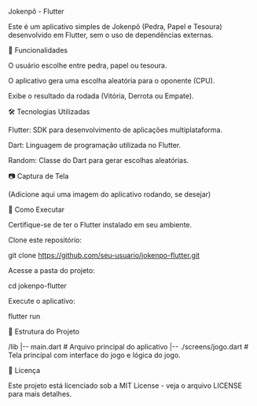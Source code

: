 Jokenpô - Flutter

Este é um aplicativo simples de Jokenpô (Pedra, Papel e Tesoura) desenvolvido em Flutter, sem o uso de dependências externas.

📌 Funcionalidades

O usuário escolhe entre pedra, papel ou tesoura.

O aplicativo gera uma escolha aleatória para o oponente (CPU).

Exibe o resultado da rodada (Vitória, Derrota ou Empate).

🛠 Tecnologias Utilizadas

Flutter: SDK para desenvolvimento de aplicações multiplataforma.

Dart: Linguagem de programação utilizada no Flutter.

Random: Classe do Dart para gerar escolhas aleatórias.

📷 Captura de Tela

(Adicione aqui uma imagem do aplicativo rodando, se desejar)

🚀 Como Executar

Certifique-se de ter o Flutter instalado em seu ambiente.

Clone este repositório:

git clone https://github.com/seu-usuario/jokenpo-flutter.git

Acesse a pasta do projeto:

cd jokenpo-flutter

Execute o aplicativo:

flutter run

📌 Estrutura do Projeto

/lib
  |-- main.dart   # Arquivo principal do aplicativo
  |-- ./screens/jogo.dart   # Tela principal com interface do jogo e lógica do jogo.

📄 Licença

Este projeto está licenciado sob a MIT License - veja o arquivo LICENSE para mais detalhes.
